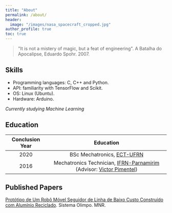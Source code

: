 ```yaml
---
title: "About"
permalink: /about/
header:
  image: "/images/nasa_spacecraft_cropped.jpg"
author_profile: true  
toc: true
---  
```


> "It is not a mistery of magic, but a feat of engineering". A Batalha do Apocalipse, Eduardo Spohr. 2007. 

## Skills

* Programming languages: C, C++ and Python.
* API: familiarity with TensorFlow and Scikit.
* OS: Linux (Ubuntu).
* Hardware: Arduino.

_Currently studying Machine Learning_

## Education

| Conclusion Year | Education|
|:-----------------:|:------------:|
|2020|BSc Mechatronics, [ECT-UFRN](https://www.ect.ufrn.br/)|
|2016|Mechatronics Technician, [IFRN-Parnamirim](https://portal.ifrn.edu.br/campus/parnamirim) (Advisor: [Victor Pimentel]( http://lattes.cnpq.br/3646898862322159))|

## Published Papers 

[Protótipo de Um Robô Móvel Seguidor de Linha de Baixo Custo Construído com Alumínio Reciclado](http://sistemaolimpo.org/midias/uploads/40e99c88e4df68733d9fc3a4ac38d794.pdf). Sistema Olimpo. MNR.